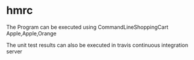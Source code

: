 # hmrc

The Program can be executed using CommandLineShoppingCart Apple,Apple,Orange

The unit test results can also be executed in travis continuous integration server

